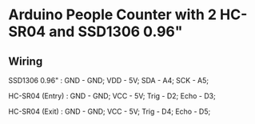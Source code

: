 # Arduino People Counter with 2 HC-SR04 and SSD1306 0.96"

## Wiring

SSD1306 0.96" : GND - GND; VDD - 5V; SDA - A4; SCK - A5;

HC-SR04 (Entry) : GND - GND; VCC - 5V; Trig - D2; Echo - D3;

HC-SR04 (Exit) : GND - GND; VCC - 5V; Trig - D4; Echo - D5;
